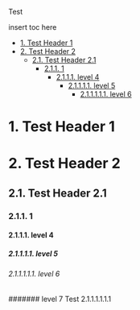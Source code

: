 Test

insert toc here

<!-- TOC depthto:5 -->

- [1. Test Header 1](#1-test-header-1)
- [2. Test Header 2](#2-test-header-2)
    - [2.1. Test Header 2.1](#21-test-header-21)
        - [2.1.1. 1](#211-1)
            - [2.1.1.1. level 4](#2111-level-4)
                - [2.1.1.1.1. level 5](#21111-level-5)
                    - [2.1.1.1.1.1. level 6](#211111-level-6)

<!-- /TOC -->

# 1. Test Header 1
<a id="markdown-test-header-1" name="test-header-1"></a>

# 2. Test Header 2
<a id="markdown-test-header-2" name="test-header-2"></a>

## 2.1. Test Header 2.1
<a id="markdown-test-header-21" name="test-header-21"></a>

### 2.1.1. 1
<a id="markdown-1" name="1"></a>

#### 2.1.1.1. level 4
<a id="markdown-level-4" name="level-4"></a>

##### 2.1.1.1.1. level 5
<a id="markdown-level-5" name="level-5"></a>

###### 2.1.1.1.1.1. level 6
<a id="markdown-level-6" name="level-6"></a>

####### level 7 Test 2.1.1.1.1.1.1
